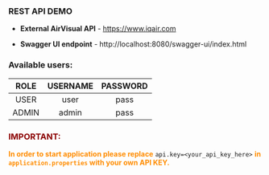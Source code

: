 ### REST API DEMO

- <b>External AirVisual API</b> - https://www.iqair.com
 
- <b>Swagger UI endpoint</b> - http://localhost:8080/swagger-ui/index.html

### Available users:

<table>
<thead>
<th>ROLE</th>
<th>USERNAME</th>
<th>PASSWORD</th>
</thead>
<tbody>
<tr>
<td align="center">USER</td>
<td align="center">user</td>
<td align="center">pass</td>
</tr>
<tr>
<td align="center">ADMIN</td>
<td align="center">admin</td>
<td align="center">pass</td>
</tr>
</tbody>
</table>


### <b><span style="color:darkred;">IMPORTANT:</span></b>

<b><span style="color:darkorange;"> In order to start application please replace</span></b> <code>api.key=<your_api_key_here></code>
<b><span style="color:darkorange;"> in ```application.properties``` with your own API KEY.
</span></b>






